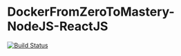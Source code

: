 # DockerFromZeroToMastery-NodeJS-ReactJS

[![Build Status](https://travis-ci.com/lportinari/Node-React_Docker.svg?branch=main)](https://travis-ci.com/lportinari/Node-React_Docker)
